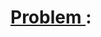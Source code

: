 # [Problem <num>](<url>): <title>

**NOTE: Spoilers below!**

---

**Difficulty:** [Easy | Medium | Hard | Really hard]

**Idea:**
<Idea>

## Solution (<tool>)

--

The solution runs in <time> and returns the answer <answer>.

